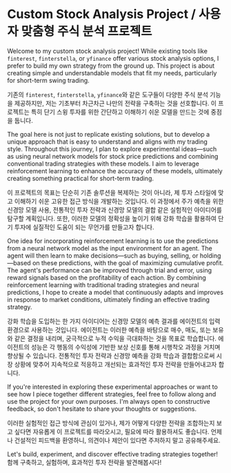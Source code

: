 # Custom Stock Analysis Project / 사용자 맞춤형 주식 분석 프로젝트

Welcome to my custom stock analysis project! While existing tools like `finterest`, `finterstella`, or `yfinance` offer various stock analysis options, I prefer to build my own strategy from the ground up. This project is about creating simple and understandable models that fit my needs, particularly for short-term swing trading.

기존의 `finterest`, `finterstella`, `yfinance`와 같은 도구들이 다양한 주식 분석 기능을 제공하지만, 저는 기초부터 차근차근 나만의 전략을 구축하는 것을 선호합니다. 이 프로젝트는 특히 단기 스윙 투자를 위한 간단하고 이해하기 쉬운 모델을 만드는 것에 중점을 둡니다.

The goal here is not just to replicate existing solutions, but to develop a unique approach that is easy to understand and aligns with my trading style. Throughout this journey, I plan to explore experimental ideas—such as using neural network models for stock price predictions and combining conventional trading strategies with these models. I aim to leverage reinforcement learning to enhance the accuracy of these models, ultimately creating something practical for short-term trading.

이 프로젝트의 목표는 단순히 기존 솔루션을 복제하는 것이 아니라, 제 투자 스타일에 맞고 이해하기 쉬운 고유한 접근 방식을 개발하는 것입니다. 이 과정에서 주가 예측을 위한 신경망 모델 사용, 전통적인 투자 전략과 신경망 모델의 결합 같은 실험적인 아이디어를 탐구할 계획입니다. 또한, 이러한 모델의 정확성을 높이기 위해 강화 학습을 활용하여 단기 투자에 실질적인 도움이 되는 무언가를 만들고자 합니다.

One idea for incorporating reinforcement learning is to use the predictions from a neural network model as the input environment for an agent. The agent will then learn to make decisions—such as buying, selling, or holding—based on these predictions, with the goal of maximizing cumulative profit. The agent's performance can be improved through trial and error, using reward signals based on the profitability of each action. By combining reinforcement learning with traditional trading strategies and neural predictions, I hope to create a model that continuously adapts and improves in response to market conditions, ultimately finding an effective trading strategy.

강화 학습을 도입하는 한 가지 아이디어는 신경망 모델의 예측 결과를 에이전트의 입력 환경으로 사용하는 것입니다. 에이전트는 이러한 예측을 바탕으로 매수, 매도, 또는 보유와 같은 결정을 내리며, 궁극적으로 누적 수익을 극대화하는 것을 목표로 학습합니다. 에이전트의 성능은 각 행동의 수익성에 기반한 보상 신호를 통해 시행착오 과정을 거치며 향상될 수 있습니다. 전통적인 투자 전략과 신경망 예측을 강화 학습과 결합함으로써 시장 상황에 맞추어 지속적으로 적응하고 개선되는 효과적인 투자 전략을 만들어내고자 합니다.

If you're interested in exploring these experimental approaches or want to see how I piece together different strategies, feel free to follow along and use the project for your own purposes. I'm always open to constructive feedback, so don't hesitate to share your thoughts or suggestions.

이러한 실험적인 접근 방식에 관심이 있거나, 제가 어떻게 다양한 전략을 조합하는지 보고 싶다면 자유롭게 이 프로젝트를 따라오시고, 필요에 따라 활용하셔도 좋습니다. 언제나 건설적인 피드백을 환영하니, 의견이나 제안이 있다면 주저하지 말고 공유해주세요.

Let's build, experiment, and discover effective trading strategies together!
함께 구축하고, 실험하며, 효과적인 투자 전략을 발견해봅시다!
